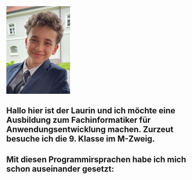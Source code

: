 


<img src="passfoto.jpg" width="169" height="233">


## Hallo hier ist der Laurin und ich möchte eine Ausbildung zum Fachinformatiker für Anwendungsentwicklung machen. Zurzeut besuche ich die 9. Klasse im M-Zweig.

## Mit diesen Programmirsprachen habe ich mich schon auseinander gesetzt: